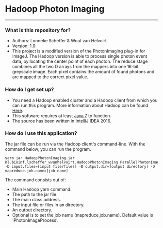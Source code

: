 # Hadoop Photon Imaging #

---------------------

### What is this repository for? ###

* Authors: Lonneke Scheffer & Wout van Helvoirt
* Version: 1.0
* This project is a modified version of the PhotonImaging plug-in for ImageJ. The Hadoop version is able to process single photon event data, by locating the center point of each photon. The reduce stage combines all the two D arrays from the mappers into one 16-bit greyscale image. Each pixel contains the amount of found photons and are mapped to the correct pixel value.

### How do I get set up? ###

* You need a Hadoop enabled cluster and a Hadoop client from which you can run this program. More information about Hadoop can be found [Here](http://hadoop.apache.org).
* This software requires at least [Java 7](https://www.oracle.com/downloads/index.html) to function.
* The source has been written in IntelliJ IDEA 2016.

### How do I use this application? ###

The jar file can be run via the Hadoop client's command-line. With the command below, you can run the program.

    yarn jar HadoopPhotonImaging.jar nl.bioinf.lscheffer_wvanhelvoirt.HadoopPhotonImaging.ParallelPhotonImageProcessor -D input.files=[input file/files] -D output.dir=[output directory] -D mapreduce.job.name=[job name]

The command consists out of:

* Main Hadoop yarn command.
* The path to the jar file.
* The main class address.
* The input file or files in an directory.
* An output directory.
* Optional is to set the job name (mapreduce.job.name). Default value is 'PhotonImageProcess'.
